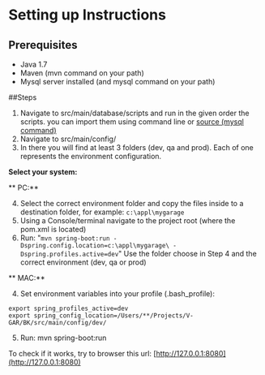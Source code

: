 # Setting up Instructions

## Prerequisites
* Java 1.7
* Maven (mvn command on your path)
* Mysql server installed (and mysql command on your path)

##Steps

1. Navigate to src/main/database/scripts and run in the given order the scripts.
    you can import them using command line or [source (mysql command)](http://stackoverflow.com/questions/5152921/import-sql-file-from-mysql-console)
2. Navigate to src/main/config/
3. In there you will find at least 3 folders (dev, qa and prod). Each of one represents the environment configuration.

**Select your system:**

** PC:**

4. Select the correct environment folder and copy the files inside to a destination folder, for example: `c:\appl\mygarage`
5. Using a Console/terminal navigate to the project root (where the pom.xml is located)
6. Run: "`mvn spring-boot:run -Dspring.config.location=c:\appl\mygarage\ -Dspring.profiles.active=dev`" Use the folder choose in Step 4 and the correct environment (dev, qa or prod)

** MAC:**

4. Set environment variables into your profile (.bash_profile): 

```
export spring_profiles_active=dev
export spring_config_location=/Users/**/Projects/V-GAR/BK/src/main/config/dev/
```
5. Run: mvn spring-boot:run



To check if it works, try to browser this url: [http://127.0.0.1:8080](http://127.0.0.1:8080)

